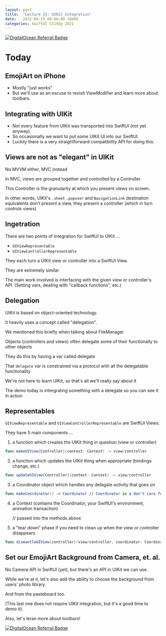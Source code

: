 ```yaml
---
layout: post
title:  "Lecture 15: UIKit Integration"
date:   2022-04-15 00:00:00 +0800
categories: SwiftUI CS193p 2021
---
```

[![DigitalOcean Referral Badge](https://web-platforms.sfo2.digitaloceanspaces.com/WWW/Badge%202.svg)](https://www.digitalocean.com/?refcode=2089a0d80556&utm_campaign=Referral_Invite&utm_medium=Referral_Program&utm_source=badge)
# Today
## EmojiArt on iPhone
- Mostly "just works"
- But we'll use as an excuse to revisit ViewModifier and learn more about toolbars.

## Integrating with UIKit
- Not every feature from UIKit was transported into SwiftUI (not yet anyway).
- So occasionally we want to put some UIKit UI into our SwiftUI.
- Luckily there is a very straightforward compatibility API for doing this.

## Views are not as "elegant" in UIKit
No MVVM either, MVC instead

In MVC, views are grouped together and controlled by a Controller.

This Controller is the granularity at which you present views on screen.

In other words, UIKit's `.sheet` `.popover` and `NavigationLink` destination equivalents don't present a view, they present a controller (which in turn controls views)


## Ingetration
There are two points of Integration for SwiftUI to UIKit ...
- `UIViewRepresentable`
- `UIViewControllerRepresentable`

They each turn a UIKit view or controller into a SwiftUI View.

They are extremely similar

The main work involved is interfacing with the given view or controller's API.
(Setting vars, dealing with "callback functions", etc.)

## Delegation
UIKit is based on object-oriented technology.

It heavily uses a concept called "delegation".

We mentioned this briefly when talking about FileManager

Objects (controllers and views) often delegate some of their functionally to other objects

They do this by having a var called delegate

That `delegate` var is constrained via a protocol with all the delegatable functionality

We're not here to learn UIKit, so that's all we'll really say about it

The demo today is intergrating something with a delegate so you can see it in action

## Representables
`UIViewRepresentable` and `UIViewControllerRepresentable` are SwiftUI Views.

They have 5 main components ...

1. a function which creates the UIKit thing in question (view or controller)
```swift
func makeUIView{Controller}(context: Context) -> view/controller
```
2. a function which updates the UIKit thing when appropriate (bindings change, etc.)
```swift
func updateUIView{Controller}(context: Context) -> view/controller
```
3. a Coordinator object which handles any delegate activity that goes on
```swift
func makeCoordinator() -> Coordinator // Coordinator is a don't care for Representables
```
4. a Context (contains the Coordinator, your SwiftUI's environment, animation transaction)
    
    // passed into the methods above
5. a "tear down" phase if you need to clean up when the view or controller disappears
```swift
func dismantleUIView{controller}(view/controller, coordinator: Coordinator)
```
## Set our EmojiArt Background from Camera, et. al.
No Camera API in SwiftUI (yet), but there's an API in UIKit we can use.

While we're at it, let's also add the ability to choose the background from users' photo library.

And from the pasteboard too.

(This last one does not require UIKit integration, but it's a good time to demo it).

Also, let's leran more about toolbars!

[![DigitalOcean Referral Badge](https://web-platforms.sfo2.digitaloceanspaces.com/WWW/Badge%202.svg)](https://www.digitalocean.com/?refcode=2089a0d80556&utm_campaign=Referral_Invite&utm_medium=Referral_Program&utm_source=badge)






